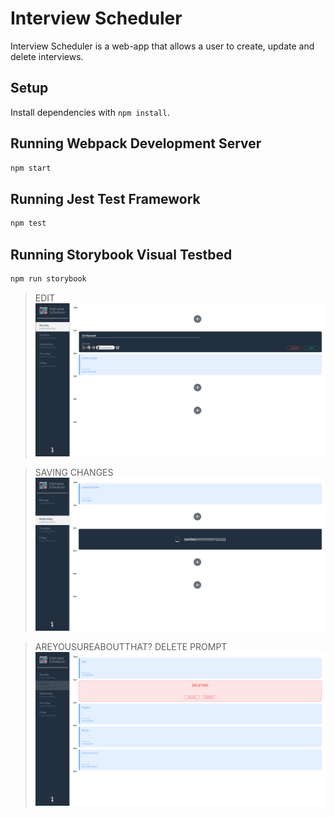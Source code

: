 # Interview Scheduler
Interview Scheduler is a web-app that allows a user to create, update and delete interviews.
## Setup

Install dependencies with `npm install`.

## Running Webpack Development Server

```sh
npm start
```

## Running Jest Test Framework

```sh
npm test
```

## Running Storybook Visual Testbed

```sh
npm run storybook
```




> EDIT
!["EDITING"](https://github.com/Mveer100/scheduler/blob/master/docs/SCHEDULER_SAVINg.png?raw=true)

>SAVING CHANGES
!["SAVING CHANGES"](https://github.com/Mveer100/scheduler/blob/master/docs/SAVINGTIME.png?raw=true)

>AREYOUSUREABOUTTHAT? DELETE PROMPT
!["Destructive action warning"](https://github.com/Mveer100/scheduler/blob/master/docs/DELETING--SCHEDULER.png?raw=true)